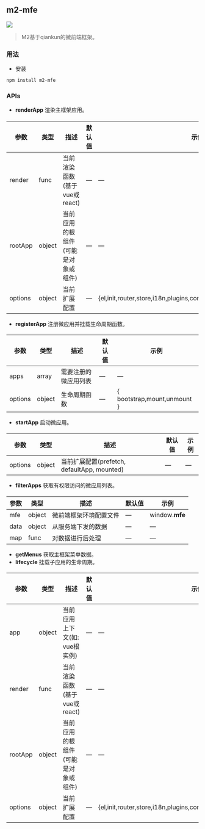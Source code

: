 ## m2-mfe

[![](https://img.shields.io/badge/m2--mfe-v1.1.0-green.svg)](https://github.com/miracle-git/m2.git) <br/>
> M2基于qiankun的微前端框架。

### 用法
- 安装
```bash
npm install m2-mfe
```
### APIs
- **renderApp** 渲染主框架应用。
 ####
 | 参数 | 类型 | 描述 | 默认值 | 示例 |
 | ------------ | ------------ | ------------ | ------------ | ------------ |
 | render | func | 当前渲染函数(基于vue或react) | — | — |
 | rootApp | object | 当前应用的根组件(可能是对象或组件) | — | — |
 | options | object | 当前扩展配置 | — | {el,init,router,store,i18n,plugins,content,loading,cookie,fastclick,lazy} |
- **registerApp** 注册微应用并挂载生命周期函数。
 ####
 | 参数 | 类型 | 描述 | 默认值 | 示例 |
 | ------------ | ------------ | ------------ | ------------ | ------------ |
 | apps | array| 需要注册的微应用列表 | — | — |
 | options | object | 生命周期函数 | — | { bootstrap,mount,unmount } |
- **startApp** 启动微应用。
 ####
 | 参数 | 类型 | 描述 | 默认值 | 示例 |
 | ------------ | ------------ | ------------ | ------------ | ------------ |
 | options | object | 当前扩展配置(prefetch, defaultApp, mounted) | — | — |
- **filterApps** 获取有权限访问的微应用列表。
 ####
 | 参数 | 类型 | 描述 | 默认值 | 示例 |
 | ------------ | ------------ | ------------ | ------------ | ------------ |
 | mfe | object | 微前端框架环境配置文件 | — | window.__mfe__
 | data | object | 从服务端下发的数据 | — | — |
 | map | func | 对数据进行后处理 | — | — |
- **getMenus** 获取主框架菜单数据。
- **lifecycle** 挂载子应用的生命周期。
 ####
 | 参数 | 类型 | 描述 | 默认值 | 示例 |
 | ------------ | ------------ | ------------ | ------------ | ------------ |
 | app | object | 当前应用上下文(如: vue根实例) | — | — |
 | render | func | 当前渲染函数(基于vue或react) | — | — |
 | rootApp | object | 当前应用的根组件(可能是对象或组件) | — | — |
 | options | object | 当前扩展配置 | — | {el,init,router,store,i18n,plugins,content,loading,cookie,fastclick,lazy} |

